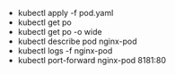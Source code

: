 - kubectl apply -f pod.yaml
- kubectl get po
- kubectl get po -o wide
- kubectl describe pod nginx-pod
- kubectl logs -f nginx-pod
- kubectl port-forward nginx-pod 8181:80
